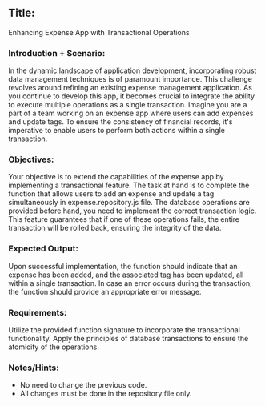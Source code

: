 ## Title:
Enhancing Expense App with Transactional Operations

### Introduction + Scenario:

In the dynamic landscape of application development, incorporating robust data management techniques is of paramount importance. This challenge revolves around refining an existing expense management application. As you continue to develop this app, it becomes crucial to integrate the ability to execute multiple operations as a single transaction. Imagine you are a part of a team working on an expense app where users can add expenses and update tags. To ensure the consistency of financial records, it's imperative to enable users to perform both actions within a single transaction.

### Objectives:

Your objective is to extend the capabilities of the expense app by implementing a transactional feature. The task at hand is to complete the function that allows users to add an expense and update a tag simultaneously in expense.repository.js file. The database operations are provided before hand, you need to implement the correct transaction logic. This feature guarantees that if one of these operations fails, the entire transaction will be rolled back, ensuring the integrity of the data.

### Expected Output:

Upon successful implementation, the function should indicate that an expense has been added, and the associated tag has been updated, all within a single transaction. In case an error occurs during the transaction, the function should provide an appropriate error message.

### Requirements:

Utilize the provided function signature to incorporate the transactional functionality.
Apply the principles of database transactions to ensure the atomicity of the operations.


### Notes/Hints:

- No need to change the previous code.
- All changes must be done in the repository file only.
